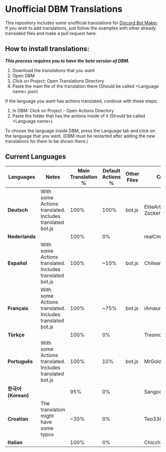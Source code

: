 # Unofficial DBM Translations
This repository includes some unofficial translations for [Discord Bot Maker](https://store.steampowered.com/app/682130/Discord_Bot_Maker/).
If you wish to add translations, just follow the examples with other already translated files and make a pull request here.

## How to install translations:
***This process requires you to have the beta version of DBM.***
<ol>
  <li>Download the translations that you want</li>
  <li>Open DBM</li>
  <li>Click on Project: Open Translations Directory</li>
  <li>Paste the main file of the translation there (Should be called &lt;Language name&gt;.json)</li>
</ol>
If the language you want has actions translated, continue with these steps:
<ol>
  <li>In DBM: Click on Project - Open Actions Directory</li>
  <li>Paste the folder that has the actions inside of it (Should be called &lt;Language name&gt;)</li>
</ol>

To choose the language inside DBM, press the Language tab and click on the language that you want. (DBM must be restarted after adding the new translations for them to be shown there.)

## Current Languages


Languages | Notes | Main Translation % | Default Actions % | Other Files | Credits
--------- | ----- | ------------------ | ----------------- | ----------- | -------
**Deutsch** | With some Actions translated. Includes translated bot.js | 100% | 100% | bot.js | EliteArtz, Lasse, ZockerNico
**Nederlands** | | 100% | 0% | | realCmdData
**Español** | With some Actions translated. Includes translated bot.js | 100% | ~10% | bot.js	| ChileanS
**Français** | With some Actions translated. Includes translated bot.js | 100%	| ~75% | bot.js | iAmaury
**Türkçe** | | 100% | 0% | | Tresmos
**Português** | With some Actions translated. Includes translated bot.js | 100% | 10% | bot.js | MrGold, Almeeida
**한국어(Korean)** | | 95% | 0% | | Sangoon_Is_Noob
**Croatian** | The translation might have some typos | ~30% | 0% | | Teo338 |
**Italian** |  | 100% | 0% | | Chicchi7393 |
